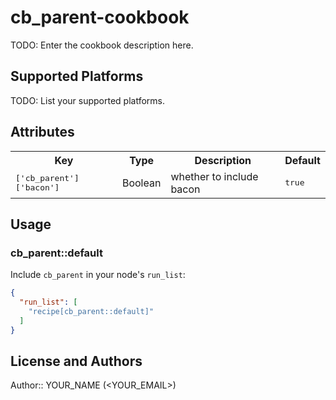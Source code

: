 # cb_parent-cookbook

TODO: Enter the cookbook description here.

## Supported Platforms

TODO: List your supported platforms.

## Attributes

<table>
  <tr>
    <th>Key</th>
    <th>Type</th>
    <th>Description</th>
    <th>Default</th>
  </tr>
  <tr>
    <td><tt>['cb_parent']['bacon']</tt></td>
    <td>Boolean</td>
    <td>whether to include bacon</td>
    <td><tt>true</tt></td>
  </tr>
</table>

## Usage

### cb_parent::default

Include `cb_parent` in your node's `run_list`:

```json
{
  "run_list": [
    "recipe[cb_parent::default]"
  ]
}
```

## License and Authors

Author:: YOUR_NAME (<YOUR_EMAIL>)
